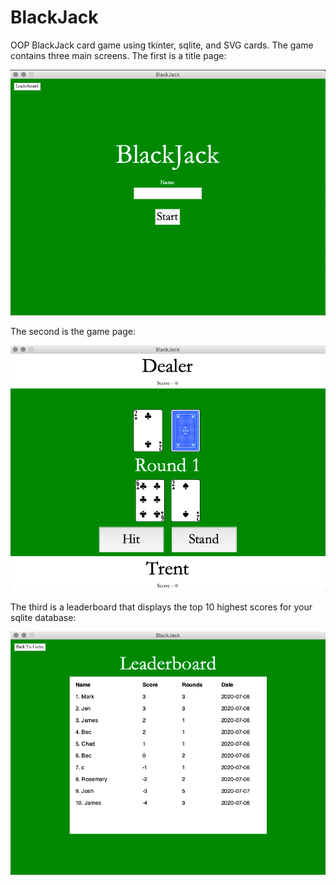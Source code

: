 # BlackJack #

OOP BlackJack card game using tkinter, sqlite, and SVG cards. The game contains three main screens. The first is a title page:

![alt text](TitlePage.png)

The second is the game page:

![alt text](GamePage.png)

The third is a leaderboard that displays the top 10 highest scores for your sqlite database:

![alt text](LeaderBoard.png)

